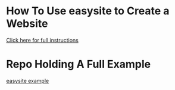 # How To Use easysite to Create a Website

[Click here for full instructions](?instructions)

# Repo Holding A Full Example

[easysite example](https://bachmeil.github.io/exsite)
